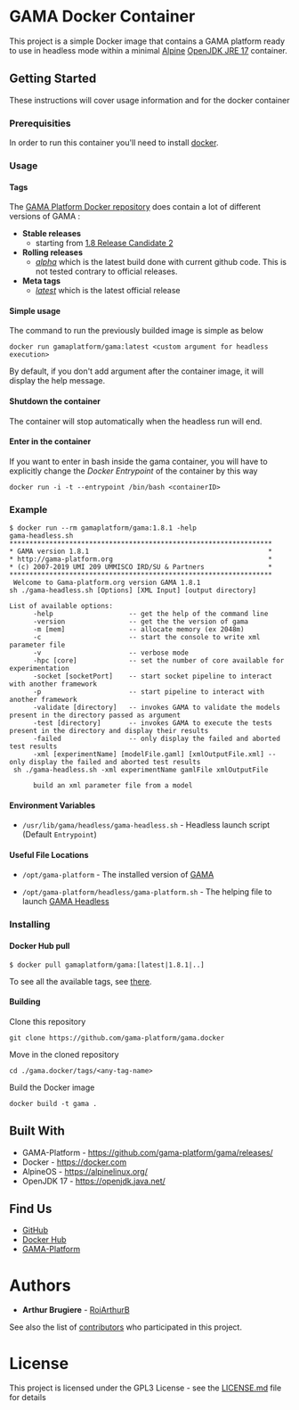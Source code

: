 # GAMA Docker Container

This project is a simple Docker image that contains a GAMA platform ready to use in headless mode within a minimal [Alpine](https://alpinelinux.org/) [OpenJDK JRE 17](https://openjdk.java.net/) container.

## Getting Started

These instructions will cover usage information and for the docker container 

### Prerequisities


In order to run this container you'll need to install [docker](https://docs.docker.com/get-started/get-docker/).

### Usage

#### Tags

The [GAMA Platform Docker repository](https://hub.docker.com/r/gamaplatform/gama) does contain a lot of different versions of GAMA :

- **Stable releases** 
  - starting from [1.8 Release Candidate 2](https://hub.docker.com/layers/gamaplatform/gama/1.8-rc2/images/sha256-76035a577c8541ca6610a949cc58a4e76a7423da2e89c140a67cd75ae3e29efc?context=explore)
- **Rolling releases** 
  - [_alpha_](https://hub.docker.com/layers/gamaplatform/gama/alpha/images/sha256-f381dcea8d1f7dac3bb18752a5ce263c32a0e90474dc14b8799d73a320d5f67c?context=explore) which is the latest build done with current github code. This is not tested contrary to official releases.
- **Meta tags**
  - [_latest_](https://hub.docker.com/layers/gamaplatform/gama/latest/images/sha256-15746fa81624c38b085d891e521fb4fe737f06b3a1f6a955dc53b4d5558ad46f?context=explore) which is the latest official release

#### Simple usage

The command to run the previously builded image is simple as below

```
docker run gamaplatform/gama:latest <custom argument for headless execution>
```

By default, if you don't add argument after the container image, it will display the help message.

#### Shutdown the container

The container will stop automatically when the headless run will end.

#### Enter in the container

If you want to enter in bash inside the gama container, you will have to explicitly change the _Docker Entrypoint_ of the container by this way

```
docker run -i -t --entrypoint /bin/bash <containerID>
```

### Example

```
$ docker run --rm gamaplatform/gama:1.8.1 -help
gama-headless.sh
******************************************************************
* GAMA version 1.8.1                                             *
* http://gama-platform.org                                       *
* (c) 2007-2019 UMI 209 UMMISCO IRD/SU & Partners                *
******************************************************************
 Welcome to Gama-platform.org version GAMA 1.8.1
sh ./gama-headless.sh [Options] [XML Input] [output directory]

List of available options:
      -help                   -- get the help of the command line
      -version                -- get the the version of gama
      -m [mem]                -- allocate memory (ex 2048m)
      -c                      -- start the console to write xml parameter file
      -v                      -- verbose mode
      -hpc [core]             -- set the number of core available for experimentation
      -socket [socketPort]    -- start socket pipeline to interact with another framework
      -p                      -- start pipeline to interact with another framework
      -validate [directory]   -- invokes GAMA to validate the models present in the directory passed as argument
      -test [directory]       -- invokes GAMA to execute the tests present in the directory and display their results
      -failed                 -- only display the failed and aborted test results
      -xml [experimentName] [modelFile.gaml] [xmlOutputFile.xml] -- only display the failed and aborted test results
 sh ./gama-headless.sh -xml experimentName gamlFile xmlOutputFile

      build an xml parameter file from a model
```

#### Environment Variables

* `/usr/lib/gama/headless/gama-headless.sh` - Headless launch script (Default `Entrypoint`)

#### Useful File Locations

* `/opt/gama-platform` - The installed version of [GAMA](http://gama-platform.org)

* `/opt/gama-platform/headless/gama-platform.sh` - The helping file to launch [GAMA Headless](https://gama-platform.org/wiki/RunningHeadless)

### Installing

#### Docker Hub pull

```shell
$ docker pull gamaplatform/gama:[latest|1.8.1|..]
```

To see all the available tags, see [there](https://hub.docker.com/r/gamaplatform/gama/tags).

#### Building

Clone this repository

```
git clone https://github.com/gama-platform/gama.docker
```

Move in the cloned repository

```
cd ./gama.docker/tags/<any-tag-name>
```

Build the Docker image

```
docker build -t gama .
```

## Built With

* GAMA-Platform - https://github.com/gama-platform/gama/releases/
* Docker - https://docker.com
* AlpineOS - https://alpinelinux.org/
* OpenJDK 17 - https://openjdk.java.net/

## Find Us

* [GitHub](https://github.com/gama-platform)
* [Docker Hub](https://hub.docker.com/r/gamaplatform/gama)
* [GAMA-Platform](https://gama-platform.github.io/)

<!--
## Contributing

Please read [CONTRIBUTING.md](CONTRIBUTING.md) for details on our code of conduct, and the process for submitting pull requests to us.
-->

# Authors

* **Arthur Brugiere** - [RoiArthurB](https://github.com/RoiArthurB)

See also the list of [contributors](https://github.com/gama-platform/gama.docker/contributors) who participated in this project.

# License

This project is licensed under the GPL3 License - see the [LICENSE.md](LICENSE.md) file for details

